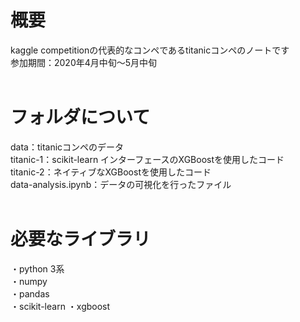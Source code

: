 # 概要
kaggle competitionの代表的なコンペであるtitanicコンペのノートです  
参加期間：2020年4月中旬～5月中旬  
</br>  

# フォルダについて  
data：titanicコンペのデータ  
titanic-1：scikit-learn インターフェースのXGBoostを使用したコード  
titanic-2：ネイティブなXGBoostを使用したコード  
data-analysis.ipynb：データの可視化を行ったファイル  
</br>

# 必要なライブラリ
・python 3系  
・numpy  
・pandas  
・scikit-learn
・xgboost
